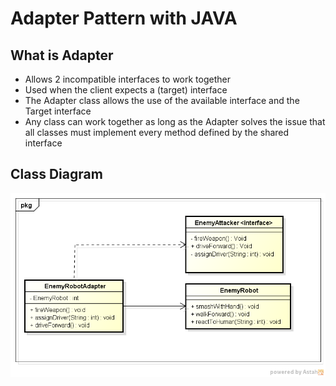 Adapter Pattern with JAVA
========

What is Adapter
----
* Allows 2 incompatible interfaces to work together
* Used when the client expects a (target) interface
* The Adapter class allows the use of the available interface and the Target interface
* Any class can work together as long as the Adapter solves the issue that all classes must implement every method defined by the shared interface


Class Diagram
----
![](https://github.com/ricardomachadosb/Adapter-Pattern/blob/master/img/CLASS_DIAGRAM.png)